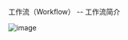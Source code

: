 工作流（Workflow） -- 工作流简介





![image](https://user-images.githubusercontent.com/45614391/110414622-27d63c00-80cb-11eb-8e47-a5aca996bd46.png)

